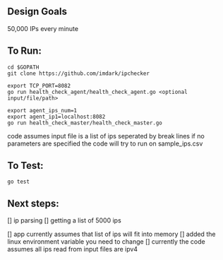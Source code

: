 

Design Goals
------------
50,000 IPs every minute

To Run:
-------

```
cd $GOPATH
git clone https://github.com/imdark/ipchecker

export TCP_PORT=8082
go run health_check_agent/health_check_agent.go <optional input/file/path>

export agent_ips_num=1
export agent_ip1=localhost:8082
go run health_check_master/health_check_master.go

```

code assumes input file is a list of ips seperated by break lines
if no parameters are specified the code will try to run on sample_ips.csv

To Test:
--------
```go test```

Next steps:
-----------
[] ip parsing
[] getting a list of 5000 ips

[] app currently assumes that list of ips will fit into memory
[] added the linux environment variable you need to change
[] currently the code assumes all ips read from input files are ipv4

